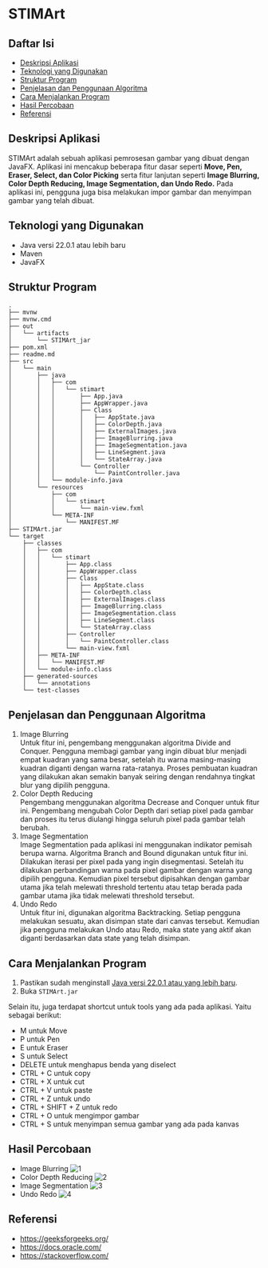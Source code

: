 # STIMArt

## Daftar Isi

- [Deskripsi Aplikasi](#deskripsi-aplikasi)
- [Teknologi yang Digunakan](#teknologi-yang-digunakan)
- [Struktur Program](#struktur-program)
- [Penjelasan dan Penggunaan Algoritma](#penjelasan-dan-penggunaan-algoritma)
- [Cara Menjalankan Program](#cara-menjalankan-program)
- [Hasil Percobaan](#hasil-percobaan)
- [Referensi](#referensi)

## Deskripsi Aplikasi

STIMArt adalah sebuah aplikasi pemrosesan gambar yang dibuat dengan JavaFX. Aplikasi ini mencakup beberapa fitur dasar seperti **Move, Pen, Eraser, Select, dan Color Picking** serta fitur lanjutan seperti **Image Blurring, Color Depth Reducing, Image Segmentation, dan Undo Redo.** Pada aplikasi ini, pengguna juga bisa melakukan impor gambar dan menyimpan gambar yang telah dibuat.

## Teknologi yang Digunakan

- Java versi 22.0.1 atau lebih baru
- Maven
- JavaFX

## Struktur Program

```
.
├── mvnw
├── mvnw.cmd
├── out
│   └── artifacts
│       └── STIMArt_jar
├── pom.xml
├── readme.md
├── src
│   └── main
│       ├── java
│       │   ├── com
│       │   │   └── stimart
│       │   │       ├── App.java
│       │   │       ├── AppWrapper.java
│       │   │       ├── Class
│       │   │       │   ├── AppState.java
│       │   │       │   ├── ColorDepth.java
│       │   │       │   ├── ExternalImages.java
│       │   │       │   ├── ImageBlurring.java
│       │   │       │   ├── ImageSegmentation.java
│       │   │       │   ├── LineSegment.java
│       │   │       │   └── StateArray.java
│       │   │       └── Controller
│       │   │           └── PaintController.java
│       │   └── module-info.java
│       └── resources
│           ├── com
│           │   └── stimart
│           │       └── main-view.fxml
│           └── META-INF
│               └── MANIFEST.MF
├── STIMArt.jar
└── target
    ├── classes
    │   ├── com
    │   │   └── stimart
    │   │       ├── App.class
    │   │       ├── AppWrapper.class
    │   │       ├── Class
    │   │       │   ├── AppState.class
    │   │       │   ├── ColorDepth.class
    │   │       │   ├── ExternalImages.class
    │   │       │   ├── ImageBlurring.class
    │   │       │   ├── ImageSegmentation.class
    │   │       │   ├── LineSegment.class
    │   │       │   └── StateArray.class
    │   │       ├── Controller
    │   │       │   └── PaintController.class
    │   │       └── main-view.fxml
    │   ├── META-INF
    │   │   └── MANIFEST.MF
    │   └── module-info.class
    ├── generated-sources
    │   └── annotations
    └── test-classes
```

## Penjelasan dan Penggunaan Algoritma

1. Image Blurring  
Untuk fitur ini, pengembang menggunakan algoritma Divide and Conquer. Pengguna membagi gambar yang ingin dibuat blur menjadi empat kuadran yang sama besar, setelah itu warna masing-masing kuadran diganti dengan warna rata-ratanya. Proses pembuatan kuadran yang dilakukan akan semakin banyak seiring dengan rendahnya tingkat blur yang dipilih pengguna.
2. Color Depth Reducing  
Pengembang menggunakan algoritma Decrease and Conquer untuk fitur ini. Pengembang mengubah Color Depth dari setiap pixel pada gambar dan proses itu terus diulangi hingga seluruh pixel pada gambar telah berubah.
3. Image Segmentation  
Image Segmentation pada aplikasi ini menggunakan indikator pemisah berupa warna. Algoritma Branch and Bound digunakan untuk fitur ini. Dilakukan iterasi per pixel pada yang ingin disegmentasi. Setelah itu dilakukan perbandingan warna pada pixel gambar dengan warna yang dipilih pengguna. Kemudian pixel tersebut dipisahkan dengan gambar utama jika telah melewati threshold tertentu atau tetap berada pada gambar utama jika tidak melewati threshold tersebut.
4. Undo Redo  
Untuk fitur ini, digunakan algoritma Backtracking. Setiap pengguna melakukan sesuatu, akan disimpan state dari canvas tersebut. Kemudian jika pengguna melakukan Undo atau Redo, maka state yang aktif akan diganti berdasarkan data state yang telah disimpan.

## Cara Menjalankan Program

1. Pastikan sudah menginstall [Java versi 22.0.1 atau yang lebih baru](https://www.oracle.com/java/technologies/downloads/).
2. Buka `STIMArt.jar`

Selain itu, juga terdapat shortcut untuk tools yang ada pada aplikasi. Yaitu sebagai berikut:
- M untuk Move
- P untuk Pen
- E untuk Eraser
- S untuk Select
- DELETE untuk menghapus benda yang diselect
- CTRL + C untuk copy
- CTRL + X untuk cut
- CTRL + V untuk paste
- CTRL + Z untuk undo
- CTRL + SHIFT + Z untuk redo
- CTRL + O untuk mengimpor gambar
- CTRL + S untuk menyimpan semua gambar yang ada pada kanvas

## Hasil Percobaan

- Image Blurring
![1](images/1.gif)
- Color Depth Reducing
![2](images/2.gif)
- Image Segmentation
![3](images/3.gif)
- Undo Redo
![4](images/4.gif)

## Referensi

- https://geeksforgeeks.org/
- https://docs.oracle.com/
- https://stackoverflow.com/